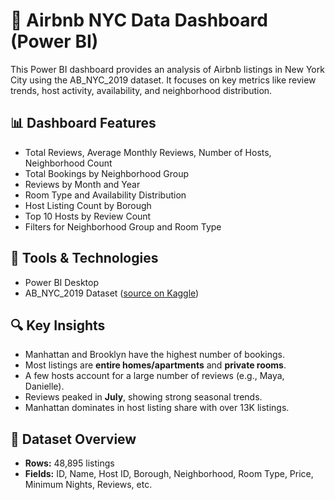 # 🏡 Airbnb NYC Data Dashboard (Power BI)

This Power BI dashboard provides an analysis of Airbnb listings in New York City using the AB_NYC_2019 dataset. It focuses on key metrics like review trends, host activity, availability, and neighborhood distribution.

## 📊 Dashboard Features

- Total Reviews, Average Monthly Reviews, Number of Hosts, Neighborhood Count
- Total Bookings by Neighborhood Group
- Reviews by Month and Year
- Room Type and Availability Distribution
- Host Listing Count by Borough
- Top 10 Hosts by Review Count
- Filters for Neighborhood Group and Room Type

## 🧰 Tools & Technologies

- Power BI Desktop
- AB_NYC_2019 Dataset ([source on Kaggle](https://www.kaggle.com/dgomonov/new-york-city-airbnb-open-data))

## 🔍 Key Insights

- Manhattan and Brooklyn have the highest number of bookings.
- Most listings are **entire homes/apartments** and **private rooms**.
- A few hosts account for a large number of reviews (e.g., Maya, Danielle).
- Reviews peaked in **July**, showing strong seasonal trends.
- Manhattan dominates in host listing share with over 13K listings.

## 📌 Dataset Overview

- **Rows:** 48,895 listings  
- **Fields:** ID, Name, Host ID, Borough, Neighborhood, Room Type, Price, Minimum Nights, Reviews, etc.
